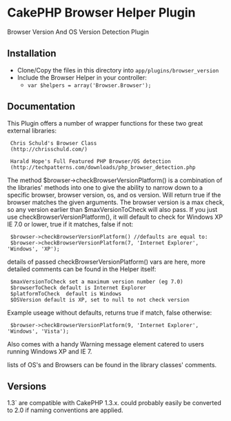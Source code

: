 # CakePHP Browser Helper Plugin

Browser Version And OS Version Detection Plugin

## Installation

* Clone/Copy the files in this directory into `app/plugins/browser_version`
* Include the Browser Helper in your controller:
   * `var $helpers = array('Browser.Browser');`

## Documentation

This Plugin offers a number of wrapper functions for these two great external libraries:


	 Chris Schuld's Browser Class 
	 (http://chrisschuld.com/) 
	 
	 Harald Hope's Full Featured PHP Browser/OS detection
	 (http://techpatterns.com/downloads/php_browser_detection.php


The method $browser->checkBrowserVersionPlatform() is a combination of the libraries' methods into one to give the ability to narrow down to a specific browser, browser version, os, and os version.
Will return true if the browser matches the given arguments. The browser version is a max check, so any version earlier than $maxVersionToCheck will also pass. If you just use
checkBrowserVersionPlatform(), it will default to check for Windows XP IE 7.0 or lower, true if it matches, false if not:

     $browser->checkBrowserVersionPlatform() //defaults are equal to:
     $browser->checkBrowserVersionPlatform(7, 'Internet Explorer', 'Windows', 'XP');  

details of passed checkBrowserVersionPlatform() vars are here, more detailed comments can be found in the Helper itself:

	 $maxVersionToCheck set a maximum version number (eg 7.0) 
	 $browserToCheck default is Internet Explorer
	 $platformToCheck  default is Windows
	 $OSVersion default is XP, set to null to not check version


Example useage without defaults, returns true if match, false otherwise:

	 $browser->checkBrowserVersionPlatform(9, 'Internet Explorer', 'Windows', 'Vista');  

Also comes with a handy Warning message element catered to users running Windows XP and IE 7.

lists of OS's and Browsers can be found in the library classes' comments.

## Versions

1.3` are compatible with CakePHP 1.3.x. could probably easily be converted to 2.0 if naming conventions are applied.

